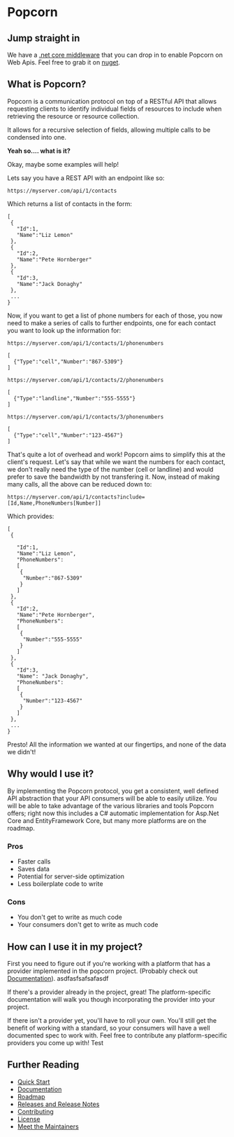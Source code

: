 # Popcorn

## Jump straight in
We have a [.net core middleware](docs/dotnet/DotNetDocumentation.md) that you can drop in to enable Popcorn on Web Apis. 
Feel free to grab it on [nuget](https://www.nuget.org/packages/Skyward.Api.Popcorn.DotNetCore).

## What is Popcorn?
Popcorn is a communication protocol on top of a RESTful API that allows requesting clients to 
identify individual fields of resources to include when retrieving the resource or resource
collection.

It allows for a recursive selection of fields, allowing multiple calls to be condensed 
into one.  

**Yeah so.... what is it?**

Okay, maybe some examples will help!

Lets say you have a REST API with an endpoint like so:

``` https://myserver.com/api/1/contacts ```

Which returns a list of contacts in the form:

``` 
[
 {
   "Id":1,
   "Name":"Liz Lemon"
 },
 {
   "Id":2,
   "Name":"Pete Hornberger"
 },
 {
   "Id":3,
   "Name":"Jack Donaghy"
 },
 ...
}
```

Now, if you want to get a list of phone numbers for each of those, you now need to make a series
of calls to further endpoints, one for each contact you want to look up the information for:

``` https://myserver.com/api/1/contacts/1/phonenumbers ```
```
[
  {"Type":"cell","Number":"867-5309"}
]
```
``` https://myserver.com/api/1/contacts/2/phonenumbers ```
```
[
  {"Type":"landline","Number":"555-5555"}
]
```
``` https://myserver.com/api/1/contacts/3/phonenumbers ```
```
[
  {"Type":"cell","Number":"123-4567"}
]
```

That's quite a lot of overhead and work!  Popcorn aims to simplify this at the client's request.
Let's say that while we want the numbers for each contact, we don't really need the type of the number
(cell or landline) and would prefer to save the bandwidth by not transfering it.  Now, instead of 
making many calls, all the above can be reduced down to:

``` https://myserver.com/api/1/contacts?include=[Id,Name,PhoneNumbers[Number]] ```

Which provides:

```
[
 {
    
   "Id":1,
   "Name":"Liz Lemon",
   "PhoneNumbers":
   [
    {
     "Number":"867-5309"
    }
   ]
 },
 {
   "Id":2,
   "Name":"Pete Hornberger",
   "PhoneNumbers":
   [
    {
     "Number":"555-5555"
    }
   ]
 },
 {
   "Id":3,
   "Name": "Jack Donaghy",
   "PhoneNumbers":
   [
    {
     "Number":"123-4567"
    }
   ]
 },
 ...
}
```

Presto! All the information we wanted at our fingertips, and none of the data we didn't!

## Why would I use it?

By implementing the Popcorn protocol, you get a consistent, well defined API abstraction that your
API consumers will be able to easily utilize.  You will be able to take advantage of the various
libraries and tools Popcorn offers; right now this includes a C# automatic implementation for 
Asp.Net Core and EntityFramework Core, but many more platforms are on the roadmap.

### Pros
+ Faster calls
+ Saves data
+ Potential for server-side optimization
+ Less boilerplate code to write

### Cons
+ You don't get to write as much code
+ Your consumers don't get to write as much code

## How can I use it in my project?

First you need to figure out if you're working with a platform that has a provider implemented in 
the popcorn project. (Probably check out [Documentation](docs/Documentation.md)). asdfasfsafsafasdf

If there's a provider already in the project, great!  The platform-specific documentation will walk
you though incorporating the provider into your project.

If there isn't a provider yet, you'll have to roll your own.  You'll still get the benefit of 
working with a standard, so your consumers will have a well documented spec to work with.  Feel free
to contribute any platform-specific providers you come up with! Test

## Further Reading

+ [Quick Start](docs/QuickStart.md)
+ [Documentation](docs/Documentation.md)
+ [Roadmap](docs/Roadmap.md)
+ [Releases and Release Notes](docs/Releases.md)
+ [Contributing](docs/Contributing.md)
+ [License](LICENSE)
+ [Meet the Maintainers](docs/Maintainers.md)
